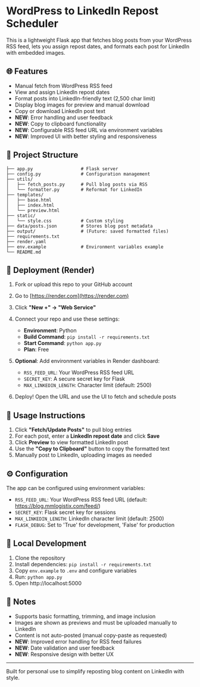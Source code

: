 # WordPress to LinkedIn Repost Scheduler

This is a lightweight Flask app that fetches blog posts from your WordPress RSS feed, lets you assign repost dates, and formats each post for LinkedIn with embedded images.

## 🌐 Features

- Manual fetch from WordPress RSS feed
- View and assign LinkedIn repost dates
- Format posts into LinkedIn-friendly text (2,500 char limit)
- Display blog images for preview and manual download
- Copy or download LinkedIn post text
- **NEW**: Error handling and user feedback
- **NEW**: Copy to clipboard functionality
- **NEW**: Configurable RSS feed URL via environment variables
- **NEW**: Improved UI with better styling and responsiveness

## 📁 Project Structure

```
├── app.py                  # Flask server
├── config.py               # Configuration management
├── utils/
│   ├── fetch_posts.py      # Pull blog posts via RSS
│   └── formatter.py        # Reformat for LinkedIn
├── templates/
│   ├── base.html
│   ├── index.html
│   └── preview.html
├── static/
│   └── style.css           # Custom styling
├── data/posts.json         # Stores blog post metadata
├── output/                 # (Future: saved formatted files)
├── requirements.txt
├── render.yaml
├── env.example             # Environment variables example
└── README.md
```

## 🚀 Deployment (Render)

1. Fork or upload this repo to your GitHub account
2. Go to [https://render.com](https://render.com)
3. Click **"New +" → "Web Service"**
4. Connect your repo and use these settings:

   - **Environment**: Python
   - **Build Command**: `pip install -r requirements.txt`
   - **Start Command**: `python app.py`
   - **Plan**: Free

5. **Optional**: Add environment variables in Render dashboard:
   - `RSS_FEED_URL`: Your WordPress RSS feed URL
   - `SECRET_KEY`: A secure secret key for Flask
   - `MAX_LINKEDIN_LENGTH`: Character limit (default: 2500)

6. Deploy! Open the URL and use the UI to fetch and schedule posts

## 📝 Usage Instructions

1. Click **"Fetch/Update Posts"** to pull blog entries
2. For each post, enter a **LinkedIn repost date** and click **Save**
3. Click **Preview** to view formatted LinkedIn post
4. Use the **"Copy to Clipboard"** button to copy the formatted text
5. Manually post to LinkedIn, uploading images as needed

## ⚙️ Configuration

The app can be configured using environment variables:

- `RSS_FEED_URL`: Your WordPress RSS feed URL (default: https://blog.mmlogistix.com/feed/)
- `SECRET_KEY`: Flask secret key for sessions
- `MAX_LINKEDIN_LENGTH`: LinkedIn character limit (default: 2500)
- `FLASK_DEBUG`: Set to 'True' for development, 'False' for production

## 🔧 Local Development

1. Clone the repository
2. Install dependencies: `pip install -r requirements.txt`
3. Copy `env.example` to `.env` and configure variables
4. Run: `python app.py`
5. Open http://localhost:5000

## 📌 Notes

- Supports basic formatting, trimming, and image inclusion
- Images are shown as previews and must be uploaded manually to LinkedIn
- Content is not auto-posted (manual copy-paste as requested)
- **NEW**: Improved error handling for RSS feed failures
- **NEW**: Date validation and user feedback
- **NEW**: Responsive design with better UX

---

Built for personal use to simplify reposting blog content on LinkedIn with style.
